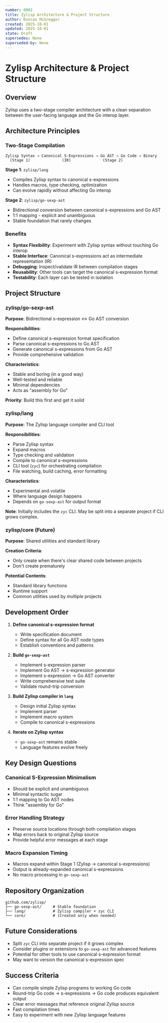 ```yaml
---
number: 0002
title: Zylisp Architecture & Project Structure
author: Duncan McGreggor
created: 2025-10-01
updated: 2025-10-01
state: Draft
supersedes: None
superseded-by: None
---
```


# Zylisp Architecture & Project Structure

## Overview

Zylisp uses a two-stage compiler architecture with a clean separation between the user-facing language and the Go interop layer.

## Architecture Principles

### Two-Stage Compilation

```
Zylisp Syntax → Canonical S-Expressions → Go AST → Go Code → Binary
  (Stage 1)              (IR)              (Stage 2)
```

**Stage 1**: `zylisp/lang`
- Compiles Zylisp syntax to canonical s-expressions
- Handles macros, type checking, optimization
- Can evolve rapidly without affecting Go interop

**Stage 2**: `zylisp/go-sexp-ast`
- Bidirectional conversion between canonical s-expressions and Go AST
- 1:1 mapping - explicit and unambiguous
- Stable foundation that rarely changes

### Benefits

- **Syntax Flexibility**: Experiment with Zylisp syntax without touching Go interop
- **Stable Interface**: Canonical s-expressions act as intermediate representation (IR)
- **Debugging**: Inspect/validate IR between compilation stages
- **Reusability**: Other tools can target the canonical s-expression format
- **Testability**: Each layer can be tested in isolation

## Project Structure

### zylisp/go-sexp-ast

**Purpose**: Bidirectional s-expression ↔ Go AST conversion

**Responsibilities**:
- Define canonical s-expression format specification
- Parse canonical s-expressions to Go AST
- Generate canonical s-expressions from Go AST
- Provide comprehensive validation

**Characteristics**:
- Stable and boring (in a good way)
- Well-tested and reliable
- Minimal dependencies
- Acts as "assembly for Go"

**Priority**: Build this first and get it solid

### zylisp/lang

**Purpose**: The Zylisp language compiler and CLI tool

**Responsibilities**:
- Parse Zylisp syntax
- Expand macros
- Type checking and validation
- Compile to canonical s-expressions
- CLI tool (`zyc`) for orchestrating compilation
- File watching, build caching, error formatting

**Characteristics**:
- Experimental and volatile
- Where language design happens
- Depends on `go-sexp-ast` for output format

**Note**: Initially includes the `zyc` CLI. May be split into a separate project if CLI grows complex.

### zylisp/core (Future)

**Purpose**: Shared utilities and standard library

**Creation Criteria**:
- Only create when there's clear shared code between projects
- Don't create prematurely

**Potential Contents**:
- Standard library functions
- Runtime support
- Common utilities used by multiple projects

## Development Order

1. **Define canonical s-expression format**
   - Write specification document
   - Define syntax for all Go AST node types
   - Establish conventions and patterns

2. **Build `go-sexp-ast`**
   - Implement s-expression parser
   - Implement Go AST → s-expression generator
   - Implement s-expression → Go AST converter
   - Write comprehensive test suite
   - Validate round-trip conversion

3. **Build Zylisp compiler in `lang`**
   - Design initial Zylisp syntax
   - Implement parser
   - Implement macro system
   - Compile to canonical s-expressions

4. **Iterate on Zylisp syntax**
   - `go-sexp-ast` remains stable
   - Language features evolve freely

## Key Design Questions

### Canonical S-Expression Minimalism
- Should be explicit and unambiguous
- Minimal syntactic sugar
- 1:1 mapping to Go AST nodes
- Think "assembly for Go"

### Error Handling Strategy
- Preserve source locations through both compilation stages
- Map errors back to original Zylisp source
- Provide helpful error messages at each stage

### Macro Expansion Timing
- Macros expand within Stage 1 (Zylisp → canonical s-expressions)
- Output is already-expanded canonical s-expressions
- No macro processing in `go-sexp-ast`

## Repository Organization

```
github.com/zylisp/
├── go-sexp-ast/     # Stable foundation
├── lang/            # Zylisp compiler + zyc CLI
└── core/            # (Created only when needed)
```

## Future Considerations

- Split `zyc` CLI into separate project if it grows complex
- Consider plugins or extensions to `go-sexp-ast` for advanced features
- Potential for other tools to use canonical s-expression format
- May want to version the canonical s-expression spec

## Success Criteria

- Can compile simple Zylisp programs to working Go code
- Round-trip Go code → s-expressions → Go code produces equivalent output
- Clear error messages that reference original Zylisp source
- Fast compilation times
- Easy to experiment with new Zylisp language features